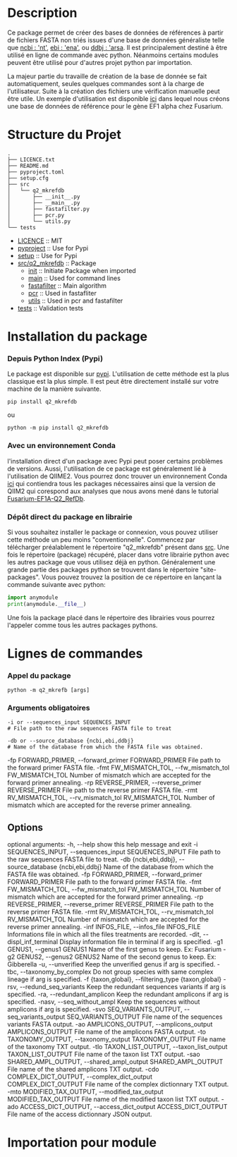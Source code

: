 # Description

Ce package permet de créer des bases de données de références à partir de fichiers FASTA non triés issues d'une base de données généraliste telle que [ncbi : 'nt'](https://www.ncbi.nlm.nih.gov/nucleotide/), [ebi : 'ena'](https://www.ebi.ac.uk/ena/browser/home), ou [ddbj : 'arsa](http://ddbj.nig.ac.jp/arsa/). Il est principalement destiné à être utilisé en ligne de commande avec python. Néanmoins certains modules peuvent être utilisé pour d'autres projet python par importation.

La majeur partie du travaille de création de la base de donnée se fait automatiquement, seules quelques commandes sont à la charge de l'utilisateur. Suite à la création des fichiers une vérification manuelle peut être utile. Un exemple d'utilisation est disponible [ici](https://github.com/cplessis/Fusarium-EF1A-Q2_RefDb) dans lequel nous créons une base de données de référence pour le gène EF1 alpha chez Fusarium. 

# Structure du Projet

``` shell
.
├── LICENCE.txt
├── README.md
├── pyproject.toml
├── setup.cfg
├── src
│   └── q2_mkrefdb
│       ├── __init__.py
│       ├── __main__.py
│       ├── fastafilter.py
│       ├── pcr.py
│       └── utils.py
└── tests
```

* [LICENCE](./LICENCE.txt) :: MIT
* [pyproject](./pyproject.toml) :: Use for Pypi
* [setup](./setup.cfg) :: Use for Pypi
* [src/q2_mkrefdb](./src/q2_mkrefdb) :: Package
  * [init](./src/q2_mkrefdb/__init__.py) :: Initiate Package when imported
  * [main](./src/q2_mkrefdb/__main__.py) :: Used for command lines
  * [fastafilter](./src/q2_mkrefdb/fastafilter.py) :: Main algorithm
  * [pcr](./src/q2_mkrefdb/pcr.py) :: Used in fastafliter
  * [utils](./src/q2_mkrefdb/utils.py) :: Used in pcr and fastafilter
* [tests](./tests) :: Validation tests



# Installation du package

### Depuis Python Index (Pypi)

Le package est disponible sur [pypi](https://pypi.org/). L'utilisation de cette méthode est la plus classique est la plus simple. Il est peut être directement installé sur votre machine de la manière suivante.

```shell
pip install q2_mkrefdb
```

ou

```shell
python -m pip install q2_mkrefdb
```

### Avec un environnement Conda

l'installation direct d'un package avec Pypi peut poser certains problèmes de versions. Aussi, l'utilisation de ce package est généralement lié à l'utilisation de QIIME2. Vous pourrez donc trouver un environnement Conda [ici]() qui contiendra tous les packages nécessaires ainsi que la version de QIIM2 qui corespond aux analyses que nous avons mené dans le tutorial [Fusarium-EF1A-Q2_RefDb](https://github.com/cplessis/Fusarium-EF1A-Q2_RefDb).

### Dépôt direct du package en librairie

Si vous souhaitez installer le package or connexion, vous pouvez utiliser cette méthode un peu moins "conventionnelle". Commencez par télécharger préalablement le répertoire "q2_mkrefdb" présent dans [src](./src). Une fois le répertoire (package) récupéré, placer dans votre librairie python avec les autres package que vous utilisez déjà en python. Généralement une grande partie des packages python se trouvent dans le répertoire "site-packages". Vous pouvez trouvez la position de ce répertoire en lançant la commande suivante avec python:

```python
import anymodule
print(anymodule.__file__)
```

Une fois la package placé dans le répertoire des librairies vous pourrez l'appeler comme tous les autres packages pythons.

# Lignes de commandes

### Appel du package

``` shell
python -m q2_mkrefb [args]
```

### Arguments obligatoires

```shell
-i or --sequences_input SEQUENCES_INPUT
# File path to the raw sequences FASTA file to treat 
```

 ```shell
-db or --source_database {ncbi,ebi,ddbj}
# Name of the database from which the FASTA file was obtained.
 ```


 
  -fp FORWARD_PRIMER, --forward_primer FORWARD_PRIMER
                        File path to the forward primer FASTA file.
  -fmt FW_MISMATCH_TOL, --fw_mismatch_tol FW_MISMATCH_TOL
                        Number of mismatch which are accepted for the forward primer annealing.
  -rp REVERSE_PRIMER, --reverse_primer REVERSE_PRIMER
                        File path to the reverse primer FASTA file.
  -rmt RV_MISMATCH_TOL, --rv_mismatch_tol RV_MISMATCH_TOL
                        Number of mismatch which are accepted for the reverse primer annealing.



## Options

optional arguments:
  -h, --help            show this help message and exit
  -i SEQUENCES_INPUT, --sequences_input SEQUENCES_INPUT
                        File path to the raw sequences FASTA file to treat.
  -db {ncbi,ebi,ddbj}, --source_database {ncbi,ebi,ddbj}
                        Name of the database from which the FASTA file was obtained.
  -fp FORWARD_PRIMER, --forward_primer FORWARD_PRIMER
                        File path to the forward primer FASTA file.
  -fmt FW_MISMATCH_TOL, --fw_mismatch_tol FW_MISMATCH_TOL
                        Number of mismatch which are accepted for the forward primer annealing.
  -rp REVERSE_PRIMER, --reverse_primer REVERSE_PRIMER
                        File path to the reverse primer FASTA file.
  -rmt RV_MISMATCH_TOL, --rv_mismatch_tol RV_MISMATCH_TOL
                        Number of mismatch which are accepted for the reverse primer annealing.
  -inf INFOS_FILE, --infos_file INFOS_FILE
                        Informations file in which all the files treatments are recorded.
  -dit, --displ_inf_terminal
                        Display information file in terminal if arg is specified.
  -g1 GENUS1, --genus1 GENUS1
                        Name of the first genus to keep. Ex: Fusarium
  -g2 GENUS2, --genus2 GENUS2
                        Name of the second genus to keep. Ex: Gibberella
  -u, --unverified      Keep the unverified genus if arg is specified.
  -tbc, --taxonomy_by_complex
                        Do not group species with same complex lineage if arg is specified.
  -f {taxon,global}, --filtering_type {taxon,global}
  -rsv, --redund_seq_variants
                        Keep the redundant sequences variants if arg is specified.
  -ra, --redundant_amplicon
                        Keep the redundant amplicons if arg is specified.
  -nasv, --seq_without_ampl
                        Keep the sequences without amplicons if arg is specified.
  -svo SEQ_VARIANTS_OUTPUT, --seq_variants_output SEQ_VARIANTS_OUTPUT
                        File name of the sequences variants FASTA output.
  -ao AMPLICONS_OUTPUT, --amplicons_output AMPLICONS_OUTPUT
                        File name of the amplicons FASTA output.
  -to TAXONOMY_OUTPUT, --taxonomy_output TAXONOMY_OUTPUT
                        File name of the taxonomy TXT output.
  -tlo TAXON_LIST_OUTPUT, --taxon_list_output TAXON_LIST_OUTPUT
                        File name of the taxon list TXT output.
  -sao SHARED_AMPL_OUTPUT, --shared_ampl_output SHARED_AMPL_OUTPUT
                        File name of the shared amplicons TXT output.
  -cdo COMPLEX_DICT_OUTPUT, --complex_dict_output COMPLEX_DICT_OUTPUT
                        File name of the complex dictionnary TXT output.
  -mto MODIFIED_TAX_OUTPUT, --modified_tax_output MODIFIED_TAX_OUTPUT
                        File name of the modified taxon list TXT output.
  -ado ACCESS_DICT_OUTPUT, --access_dict_output ACCESS_DICT_OUTPUT
                        File name of the access dictionnary JSON output.

### 





# Importation pour module





